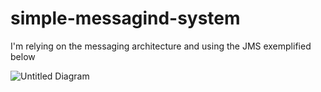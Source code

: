 # simple-messagind-system

I'm relying on the messaging architecture and using the JMS exemplified below

![Untitled Diagram](https://user-images.githubusercontent.com/42419543/120475718-1aee7f00-c380-11eb-97df-d6d3755f11b6.png)
